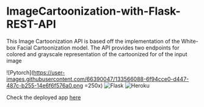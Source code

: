 # ImageCartoonization-with-Flask-REST-API

This Image Cartoonization API is based off the implementation of the White-box Facial Cartoonization model. The API provides two endpoints for colored and grayscale representation of the cartoonized for of the input image

![Pytorch](https://user-images.githubusercontent.com/66390047/133566088-6f94cce0-d447-487c-b255-14e6f6f576a0.png =250x)  ![Flask](https://user-images.githubusercontent.com/66390047/133566279-c28414fa-ea2a-463f-9373-c89938388e50.png "Flask") ![Heroku](https://user-images.githubusercontent.com/66390047/133566513-f8dc8a0b-fa9c-4415-87c4-9fc71a785242.png "Heroku") 

Check the deployed app [here](https://maayowa-cartoonize.herokuapp.com/)
